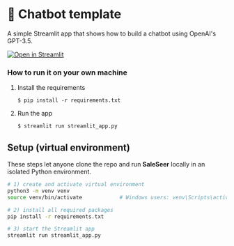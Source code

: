 # 💬 Chatbot template

A simple Streamlit app that shows how to build a chatbot using OpenAI's GPT-3.5.

[![Open in Streamlit](https://static.streamlit.io/badges/streamlit_badge_black_white.svg)](https://saleseer-dev771k8c1kr.streamlit.app/)

### How to run it on your own machine

1. Install the requirements

   ```
   $ pip install -r requirements.txt
   ```

2. Run the app

   ```
   $ streamlit run streamlit_app.py
   ```
## Setup (virtual environment)

These steps let anyone clone the repo and run **SaleSeer** locally in an isolated Python environment.

```bash
# 1) create and activate virtual environment
python3 -m venv venv
source venv/bin/activate            # Windows users: venv\Scripts\activate

# 2) install all required packages
pip install -r requirements.txt

# 3) start the Streamlit app
streamlit run streamlit_app.py